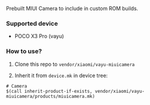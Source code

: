 Prebuilt MIUI Camera to include in custom ROM builds.

### Supported device
* POCO X3 Pro (vayu)

### How to use?

1. Clone this repo to `vendor/xiaomi/vayu-miuicamera`

2. Inherit it from `device.mk` in device tree:

```
# Camera
$(call inherit-product-if-exists, vendor/xiaomi/vayu-miuicamera/products/miuicamera.mk)
```
